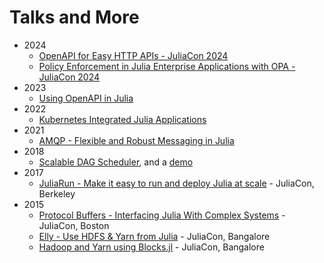 # Talks and More

- 2024
    - [OpenAPI for Easy HTTP APIs - JuliaCon 2024](2024/JuliaCon/OpenAPI)
    - [Policy Enforcement in Julia Enterprise Applications with OPA - JuliaCon 2024](2024/JuliaCon/OpenPolicyAgent)
- 2023
    - [Using OpenAPI in Julia](2023/OpenAPI)
- 2022
    - [Kubernetes Integrated Julia Applications](2022/Kubernetes_Integrated_Julia)
- 2021
    - [AMQP - Flexible and Robust Messaging in Julia](2021/AMQP_Flexible_Robust_Messaging)
- 2018
    - [Scalable DAG Scheduler](2018/JuliaCon_DAGScheduler/PresentationJuliaCon2018.ipynb), and a [demo](2018/JuliaCon_DAGScheduler/SingleNodeDemo.ipynb)
- 2017
    - [JuliaRun - Make it easy to run and deploy Julia at scale](2017/JuliaCon_JuliaRun/JuliaRun.ipynb) - JuliaCon, Berkeley
- 2015
    - [Protocol Buffers - Interfacing Julia With Complex Systems](2015/Protocol%20Buffers%20-%20Interfacing%20Julia%20With%20Complex%20Systems.ipynb) - JuliaCon, Boston
    - [Elly - Use HDFS & Yarn from Julia](2015/Elly.ipynb) - JuliaCon, Bangalore
    - [Hadoop and Yarn using Blocks.jl](2015/HDFS-Yarn-Blocks.ipynb) - JuliaCon, Bangalore
